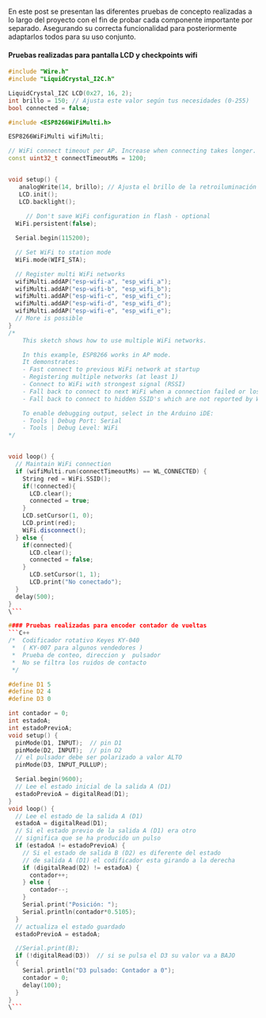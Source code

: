 En este post se presentan las diferentes pruebas de concepto realizadas a lo largo del proyecto con el fin de probar cada componente importante por separado. Asegurando su correcta funcionalidad para posteriormente adaptarlos todos para su uso conjunto.

#### Pruebas realizadas para pantalla LCD y checkpoints wifi
```C++
#include "Wire.h"
#include "LiquidCrystal_I2C.h"

LiquidCrystal_I2C LCD(0x27, 16, 2);
int brillo = 150; // Ajusta este valor según tus necesidades (0-255)
bool connected = false;

#include <ESP8266WiFiMulti.h>

ESP8266WiFiMulti wifiMulti;

// WiFi connect timeout per AP. Increase when connecting takes longer.
const uint32_t connectTimeoutMs = 1200;


void setup() {
   analogWrite(14, brillo); // Ajusta el brillo de la retroiluminación
   LCD.init();
   LCD.backlight();
   
     // Don't save WiFi configuration in flash - optional
  WiFi.persistent(false);

  Serial.begin(115200);

  // Set WiFi to station mode
  WiFi.mode(WIFI_STA);

  // Register multi WiFi networks
  wifiMulti.addAP("esp-wifi-a", "esp_wifi_a");
  wifiMulti.addAP("esp-wifi-b", "esp_wifi_b");
  wifiMulti.addAP("esp-wifi-c", "esp_wifi_c");
  wifiMulti.addAP("esp-wifi-d", "esp_wifi_d");
  wifiMulti.addAP("esp-wifi-e", "esp_wifi_e");
  // More is possible
}
/*
    This sketch shows how to use multiple WiFi networks.

    In this example, ESP8266 works in AP mode.
    It demonstrates:
    - Fast connect to previous WiFi network at startup
    - Registering multiple networks (at least 1)
    - Connect to WiFi with strongest signal (RSSI)
    - Fall back to connect to next WiFi when a connection failed or lost
    - Fall back to connect to hidden SSID's which are not reported by WiFi scan

    To enable debugging output, select in the Arduino iDE:
    - Tools | Debug Port: Serial
    - Tools | Debug Level: WiFi
*/


void loop() {
  // Maintain WiFi connection
  if (wifiMulti.run(connectTimeoutMs) == WL_CONNECTED) {
    String red = WiFi.SSID();
    if(!connected){
      LCD.clear();
      connected = true;
    }
    LCD.setCursor(1, 0);
    LCD.print(red);
    WiFi.disconnect();
  } else {
    if(connected){
      LCD.clear();
      connected = false;
    }
      LCD.setCursor(1, 1);
      LCD.print("No conectado");
  }
  delay(500);
}
\```

#### Pruebas realizadas para encoder contador de vueltas
```C++
/*  Codificador rotativo Keyes KY-040
 *  ( KY-007 para algunos vendedores )
 *  Prueba de conteo, direccion y  pulsador
 *  No se filtra los ruidos de contacto
 */

#define D1 5
#define D2 4
#define D3 0

int contador = 0;
int estadoA;
int estadoPrevioA;
void setup() {
  pinMode(D1, INPUT);  // pin D1
  pinMode(D2, INPUT);  // pin D2
  // el pulsador debe ser polarizado a valor ALTO
  pinMode(D3, INPUT_PULLUP);

  Serial.begin(9600);
  // Lee el estado inicial de la salida A (D1)
  estadoPrevioA = digitalRead(D1);
}
void loop() {
  // Lee el estado de la salida A (D1)
  estadoA = digitalRead(D1);
  // Si el estado previo de la salida A (D1) era otro
  // significa que se ha producido un pulso
  if (estadoA != estadoPrevioA) {
    // Si el estado de salida B (D2) es diferente del estado
    // de salida A (D1) el codificador esta girando a la derecha
    if (digitalRead(D2) != estadoA) {
      contador++;
    } else {
      contador--; 
    }
    Serial.print("Posición: ");
    Serial.println(contador*0.5105);
  }
  // actualiza el estado guardado
  estadoPrevioA = estadoA;

  //Serial.print(B);
  if (!digitalRead(D3))  // si se pulsa el D3 su valor va a BAJO
  {
    Serial.println("D3 pulsado: Contador a 0");
    contador = 0;
    delay(100);
  }
}
\```
